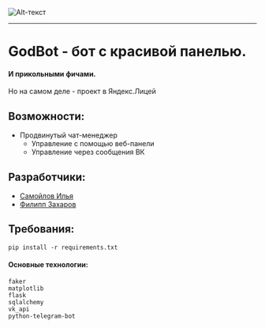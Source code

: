![Alt-текст](https://i.imgur.com/5GSVuPG.png, "GodBot")
__________  
# GodBot - бот с красивой панелью.  
#### И прикольными фичами.

Но на самом деле - проект в Яндекс.Лицей

## Возможности:
- Продвинутый чат-менеджер
    - Управление с помощью веб-панели
    - Управление через сообщения ВК

## Разработчики:

- [Самойлов Илья](https://vk.com/siailya)
- [Филипп Захаров](https://vk.com/felyamem)

## Требования:
```pip install -r requirements.txt```
#### Основные технологии:
```
faker
matplotlib
flask
sqlalchemy
vk_api
python-telegram-bot
```